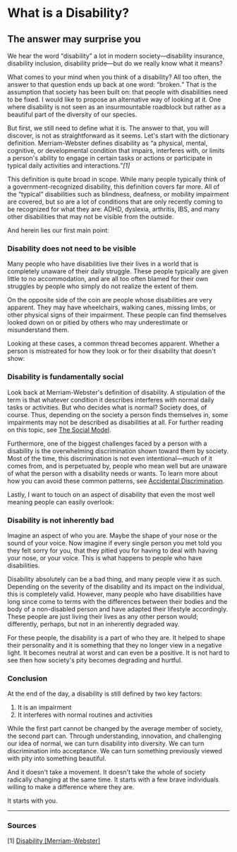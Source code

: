# What is a Disability?
## The answer may surprise you

We hear the word <q>disability</q> a lot in modern society&mdash;disability
insurance, disability inclusion, disability pride&mdash;but do we really know
what it means?

What comes to your mind when you think of a disability? All too often, the
answer to that question ends up back at one word: <q>broken.</q> That is the
assumption that society has been built on: that people with disabilities need to
be fixed. I would like to propose an alternative way of looking at it. One where
disability is not seen as an insurmountable roadblock but rather as a beautiful
part of the diversity of our species.

But first, we still need to define what it is. The answer to that, you will
discover, is not as straightforward as it seems. Let's start with the dictionary
definition. Merriam-Webster defines disability as <q>a physical, mental,
cognitive, or developmental condition that impairs, interferes with, or limits a
person's ability to engage in certain tasks or actions or participate in typical
daily activities and interactions.</q><cite>[1]</cite>

This definition is quite broad in scope. While many people typically think of a
government-recognized disability, this definition covers far more. All of the
<q>typical</q> disabilities such as blindness, deafness, or mobility impairment
are covered, but so are a lot of conditions that are only recently coming to be
recognized for what they are: ADHD, dyslexia, arthritis, IBS, and many other
disabilities that may not be visible from the outside.

And herein lies our first main point:

### Disability does not need to be visible

Many people who have disabilities live their lives in a world that is completely
unaware of their daily struggle. These people typically are given little to no
accommodation, and are all too often blamed for their own struggles by people
who simply do not realize the extent of them.

On the opposite side of the coin are people whose disabilities are very apparent.
They may have wheelchairs, walking canes, missing limbs, or other physical signs
of their impairment. These people can find themselves looked down on or pitied
by others who may underestimate or misunderstand them.

Looking at these cases, a common thread becomes apparent. Whether a person is
mistreated for how they look or for their disability that doesn't show:

### Disability is fundamentally social

Look back at Merriam-Webster's definition of disability. A stipulation of the
term is that whatever condition it describes interferes with normal daily
tasks or activities. But who decides what is normal? Society does, of course.
Thus, depending on the society a person finds themselves in, some impairments
may not be described as disabilities at all. For further reading on this topic,
see [The Social Model](#the-social-model).

Furthermore, one of the biggest challenges faced by a person with a disability
is the overwhelming discrimination shown toward them by society. Most of the
time, this discrimination is not even intentional&mdash;much of it comes from,
and is perpetuated by, people who mean well but are unaware of what the person
with a disability needs or wants. To learn more about how you can avoid these
common patterns, see [Accidental Discrimination](#accidental-discrimination).

Lastly, I want to touch on an aspect of disability that even the most well
meaning people can easily overlook:

### Disability is not inherently bad

Imagine an aspect of who you are. Maybe the shape of your nose or the sound of
your voice. Now imagine if every single person you met told you they felt sorry
for you, that they pitied you for having to deal with having your nose, or your
voice. This is what happens to people who have disabilities.

Disability absolutely can be a bad thing, and many people view it as such.
Depending on the severity of the disability and its impact on the individual,
this is completely valid. However, many people who have disabilities have long
since come to terms with the differences between their bodies and the body of a
non-disabled person and have adapted their lifestyle accordingly. These people
are just living their lives as any other person would; differently, perhaps, but
not in an inherently degraded way.

For these people, the disability is a part of who they are. It helped to shape
their personality and it is something that they no longer view in a negative
light. It becomes neutral at worst and can even be a positive. It is not hard
to see then how society's pity becomes degrading and hurtful.

### Conclusion

At the end of the day, a disability is still defined by two key factors:
1) It is an impairment
2) It interferes with normal routines and activities

While the first part cannot be changed by the average member of society, the
second part can. Through understanding, innovation, and challenging our idea of
normal, we can turn disability into diversity. We can turn discrimination into
acceptance. We can turn something previously viewed with pity into something
beautiful.

And it doesn't take a movement. It doesn't take the whole of society radically
changing at the same time. It starts with a few brave individuals willing to make
a difference where they are.

It starts with you.

---

### Sources

[1] [Disability [Merriam-Webster]](https://www.merriam-webster.com/dictionary/disability)

